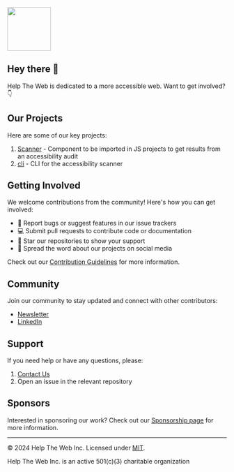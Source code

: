 <img src="https://helptheweb.org/mascot.png" width="100">

## Hey there 👋

Help The Web is dedicated to a more accessible web. Want to get involved? 👇

## Our Projects

Here are some of our key projects:

1. [Scanner](https://github.com/helptheweb/scanner) - Component to be imported in JS projects to get results from an accessibility audit
2. [cli](https://github.com/your-org/project2) - CLI for the accessibility scanner

## Getting Involved

We welcome contributions from the community! Here's how you can get involved:

- 🐛 Report bugs or suggest features in our issue trackers
- 💻 Submit pull requests to contribute code or documentation
- 🌟 Star our repositories to show your support
- 📣 Spread the word about our projects on social media

Check out our [Contribution Guidelines](CONTRIBUTING.md) for more information.

## Community

Join our community to stay updated and connect with other contributors:

- [Newsletter](https://helptheweb.beehiiv.com/subscribe)
- [LinkedIn](https://linkedin.com/company/helptheweb)

## Support

If you need help or have any questions, please:

1. [Contact Us](https://helptheweb.org/contact)
2. Open an issue in the relevant repository

## Sponsors

Interested in sponsoring our work? Check out our [Sponsorship page](https://your-org-website.com/sponsor) for more information.

---

© 2024 Help The Web Inc. Licensed under [MIT](LICENSE).

Help The Web Inc. is an active 501(c)(3) charitable organization
